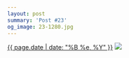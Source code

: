```yaml
---
layout: post
summary: 'Post #23'
og_image: 23-1280.jpg
---
```


<p>
  <time><a href="/23">{{ page.date | date: "%B %e, %Y" }}</a></time>
  <a href="/23"><img src="{{ site.assets_url }}/23-640.jpg" srcset="{{ site.assets_url }}/23-1280.jpg 1280w, {{ site.assets_url }}/23-960.jpg 960w, {{ site.assets_url }}/23-640.jpg 640w, {{ site.assets_url }}/23-320.jpg 320w" sizes="(min-width: 700px) 50vw, calc(100vw - 2rem)" /></a>
</p>
